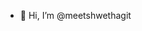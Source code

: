 - 👋 Hi, I’m @meetshwethagit

<!---
meetshwethagit/meetshwethagit is a ✨ special ✨ repository because its `README.md` (this file) appears on your GitHub profile.
You can click the Preview link to take a look at your changes.
--->
